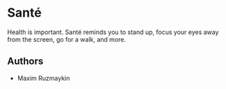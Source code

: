 # Santé
Health is important. Santé reminds you to stand up, focus your eyes away from the screen, go for a walk, and more.

## Authors
- Maxim Ruzmaykin

